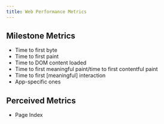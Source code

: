 ```yaml
---
title: Web Performance Metrics
---
```


## Milestone Metrics

* Time to first byte
* Time to first paint
* Time to DOM content loaded
* Time to first meaningful paint/time to first contentful paint
* Time to first [meaningful] interaction
* App-specific ones

## Perceived Metrics

* Page Index

